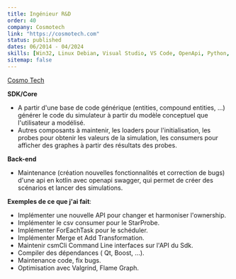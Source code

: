 ```yaml
---
title: Ingénieur R&D
order: 40
company: Cosmotech
link: "https://cosmotech.com"
status: published
dates: 06/2014 - 04/2024
skills: [Win32, Linux Debian, Visual Studio, VS Code, OpenApi, Python, Azure, Redis Stack, C++, CMake, AKS, Kubernetes]
sitemap: false
---
```


[Cosmo Tech](http://cosmotech.com)

**SDK/Core**
  - A partir d'une base de code générique (entities, compound
    entities, ...) générer le code du simulateur à partir du modèle
    conceptuel que l'utilisateur a modélisé.
  - Autres composants à maintenir, les loaders pour l'initialisation,
    les probes pour obtenir les valeurs de la simulation, les
    consumers pour afficher des graphes à partir des résultats des probes.

**Back-end**
  - Maintenance (création nouvelles fonctionnalités et correction
    de bugs) d'une api en kotlin avec openapi swagger, qui permet
    de créer des scénarios et lancer des simulations.    

**Exemples de ce que j'ai fait**:
  - Implémenter une nouvelle API pour changer et harmoniser l'ownership.
  - Implémenter le csv consumer pour le StarProbe.
  - Implémenter ForEachTask pour le schéduler.
  - Implémenter Merge et Add Transformation.
  - Maintenir csmCli Command Line interfaces sur l'API du Sdk.
  - Compiler des dépendances ( Qt, Boost, ...).
  - Maintenance code, fix bugs.
  - Optimisation avec Valgrind, Flame Graph.
